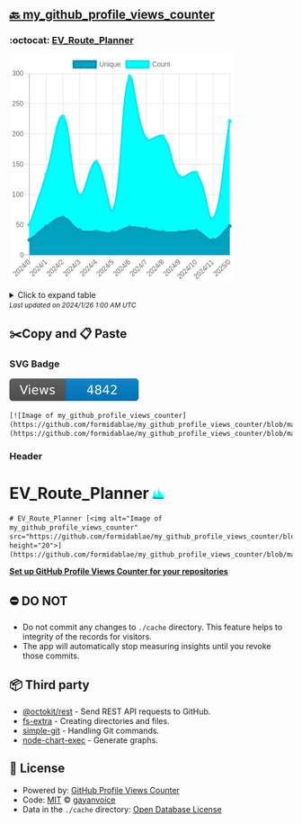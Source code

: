 ## [🔙 my_github_profile_views_counter](https://github.com/formidablae/my_github_profile_views_counter)

### :octocat: [EV_Route_Planner](https://github.com/formidablae/EV_Route_Planner)
![Image of my_github_profile_views_counter](https://github.com/formidablae/my_github_profile_views_counter/blob/master/graph/349926721/large/year.png)

<details>
	<summary>Click to expand table</summary>
	<h2>:calendar: Year Page Views Table</h2>
<table>
	<tr>
		<th>
			Last Updated
		</th>
		<th>
			Unique
		</th>
		<th>
			Count
		</th>
	</tr>
	<tr>
		<td>
			<code>2024/1/1</code>
		</td>
		<td>
			<code>48</code>
		</td>
		<td>
			<code>221</code>
		</td>
	</tr>
	<tr>
		<td>
			<code>2023/12/1</code>
		</td>
		<td>
			<code>25</code>
		</td>
		<td>
			<code>60</code>
		</td>
	</tr>
	<tr>
		<td>
			<code>2023/11/1</code>
		</td>
		<td>
			<code>40</code>
		</td>
		<td>
			<code>136</code>
		</td>
	</tr>
	<tr>
		<td>
			<code>2023/10/1</code>
		</td>
		<td>
			<code>38</code>
		</td>
		<td>
			<code>130</code>
		</td>
	</tr>
	<tr>
		<td>
			<code>2023/9/1</code>
		</td>
		<td>
			<code>38</code>
		</td>
		<td>
			<code>196</code>
		</td>
	</tr>
	<tr>
		<td>
			<code>2023/8/1</code>
		</td>
		<td>
			<code>43</code>
		</td>
		<td>
			<code>192</code>
		</td>
	</tr>
	<tr>
		<td>
			<code>2023/7/1</code>
		</td>
		<td>
			<code>46</code>
		</td>
		<td>
			<code>295</code>
		</td>
	</tr>
	<tr>
		<td>
			<code>2023/6/1</code>
		</td>
		<td>
			<code>37</code>
		</td>
		<td>
			<code>74</code>
		</td>
	</tr>
	<tr>
		<td>
			<code>2023/5/1</code>
		</td>
		<td>
			<code>39</code>
		</td>
		<td>
			<code>154</code>
		</td>
	</tr>
	<tr>
		<td>
			<code>2023/4/1</code>
		</td>
		<td>
			<code>41</code>
		</td>
		<td>
			<code>99</code>
		</td>
	</tr>
	<tr>
		<td>
			<code>2023/3/1</code>
		</td>
		<td>
			<code>62</code>
		</td>
		<td>
			<code>229</code>
		</td>
	</tr>
	<tr>
		<td>
			<code>2023/2/1</code>
		</td>
		<td>
			<code>47</code>
		</td>
		<td>
			<code>133</code>
		</td>
	</tr>
	<tr>
		<td>
			<code>2023/1/1</code>
		</td>
		<td>
			<code>25</code>
		</td>
		<td>
			<code>50</code>
		</td>
	</tr>
</table>

</details>
<small><i>Last updated on 2024/1/26 1:00 AM UTC</i></small>

## ✂️Copy and 📋 Paste
### SVG Badge
[![Image of my_github_profile_views_counter](https://github.com/formidablae/my_github_profile_views_counter/blob/master/svg/349926721/badge.svg)](https://github.com/formidablae/my_github_profile_views_counter/blob/master/readme/349926721/week.md)
```readme
[![Image of my_github_profile_views_counter](https://github.com/formidablae/my_github_profile_views_counter/blob/master/svg/349926721/badge.svg)](https://github.com/formidablae/my_github_profile_views_counter/blob/master/readme/349926721/week.md)
```
### Header
# EV_Route_Planner [<img alt="Image of my_github_profile_views_counter" src="https://github.com/formidablae/my_github_profile_views_counter/blob/master/graph/349926721/small/year.png" height="20">](https://github.com/formidablae/my_github_profile_views_counter/blob/master/readme/349926721/year.md)
```readme
# EV_Route_Planner [<img alt="Image of my_github_profile_views_counter" src="https://github.com/formidablae/my_github_profile_views_counter/blob/master/graph/349926721/small/year.png" height="20">](https://github.com/formidablae/my_github_profile_views_counter/blob/master/readme/349926721/year.md)
```
[**Set up GitHub Profile Views Counter for your repositories**](https://github.com/gayanvoice/github-profile-views-counter)
## ⛔ DO NOT
- Do not commit any changes to `./cache` directory. This feature helps to integrity of the records for visitors.
- The app will automatically stop measuring insights until you revoke those commits.
## 📦 Third party

- [@octokit/rest](https://www.npmjs.com/package/@octokit/rest) - Send REST API requests to GitHub.
- [fs-extra](https://www.npmjs.com/package/fs-extra) - Creating directories and files.
- [simple-git](https://www.npmjs.com/package/simple-git) - Handling Git commands.
- [node-chart-exec](https://www.npmjs.com/package/node-chart-exec) - Generate graphs.
## 📄 License
- Powered by: [GitHub Profile Views Counter](https://github.com/gayanvoice/github-profile-views-counter)
- Code: [MIT](./LICENSE) © [gayanvoice](https://github.com/gayanvoice/github-profile-views-counter)
- Data in the `./cache` directory: [Open Database License](https://opendatacommons.org/licenses/odbl/1-0/)